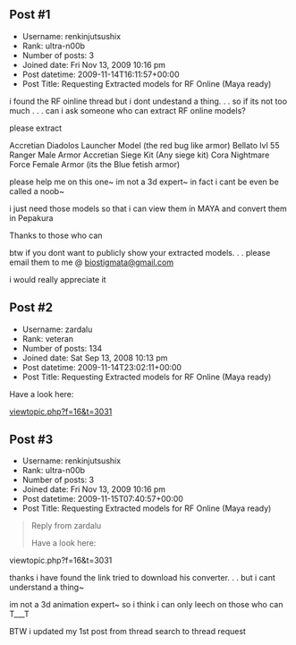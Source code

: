 ## Post #1
- Username: renkinjutsushix
- Rank: ultra-n00b
- Number of posts: 3
- Joined date: Fri Nov 13, 2009 10:16 pm
- Post datetime: 2009-11-14T16:11:57+00:00
- Post Title: Requesting Extracted models for RF Online (Maya ready)

i found the RF oinline thread but i dont undestand a thing. . . so if its not too much . . . can i ask someone who can extract RF online models?

please extract 

Accretian Diadolos Launcher Model (the red bug like armor)
Bellato lvl 55 Ranger Male Armor
Accretian Siege Kit (Any siege kit)
Cora Nightmare Force Female Armor (its the Blue fetish armor)

please help me on this one~ im not a 3d expert~ in fact i cant be even be called a noob~

i just need those models so that i can view them in MAYA and convert them in Pepakura

Thanks to those who can

btw if you dont want to publicly show your extracted models. . . please email them to me @ [biostigmata@gmail.com](mailto:biostigmata@gmail.com)

i would really appreciate it
## Post #2
- Username: zardalu
- Rank: veteran
- Number of posts: 134
- Joined date: Sat Sep 13, 2008 10:13 pm
- Post datetime: 2009-11-14T23:02:11+00:00
- Post Title: Requesting Extracted models for RF Online (Maya ready)

Have a look here:

[viewtopic.php?f=16&t=3031](http://forum.xentax.com/viewtopic.php?f=16&t=3031)
## Post #3
- Username: renkinjutsushix
- Rank: ultra-n00b
- Number of posts: 3
- Joined date: Fri Nov 13, 2009 10:16 pm
- Post datetime: 2009-11-15T07:40:57+00:00
- Post Title: Requesting Extracted models for RF Online (Maya ready)

> Reply from zardalu
>
> Have a look here:

viewtopic.php?f=16&t=3031

thanks i have found the link tried to download his converter. . . but i cant understand a thing~

im not a 3d animation expert~ so i think i can only leech on those who can T___T

BTW i updated my 1st post from thread search to thread request
